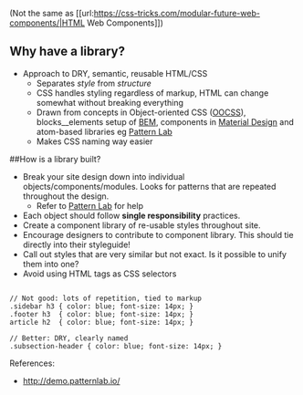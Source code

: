 (Not the same as [[url:https://css-tricks.com/modular-future-web-components/|HTML Web Components]])

## Why have a library?

* Approach to DRY, semantic, reusable HTML/CSS
    * Separates *style* from *structure*
    * CSS handles styling regardless of markup, HTML can change somewhat without breaking everything
    * Drawn from concepts in Object-oriented CSS ([OOCSS](https://www.smashingmagazine.com/2011/12/an-introduction-to-object-oriented-css-oocss/)), blocks__elements setup of [BEM](https://css-tricks.com/bem-101/), components in [Material Design](http://getmdl.io/components/index.html) and atom-based libraries eg [Pattern Lab](http://demo.patternlab.io/?p=viewall-atoms-global)
    * Makes CSS naming way easier

##How is a library built?

* Break your site design down into individual objects/components/modules. Looks for patterns that are repeated throughout the design.
    * Refer to [Pattern Lab](http://demo.patternlab.io/?p=all) for help
* Each object should follow **single responsibility** practices.
* Create a component library of re-usable styles throughout site.
* Encourage designers to contribute to component library. This should tie directly into their styleguide!
* Call out styles that are very similar but not exact. Is it possible to unify them into one?
* Avoid using HTML tags as CSS selectors

<pre><code>
// Not good: lots of repetition, tied to markup
.sidebar h3 { color: blue; font-size: 14px; }
.footer h3  { color: blue; font-size: 14px; }
article h2  { color: blue; font-size: 14px; }

// Better: DRY, clearly named
.subsection-header { color: blue; font-size: 14px; }
</code></pre>

References: 

- http://demo.patternlab.io/


